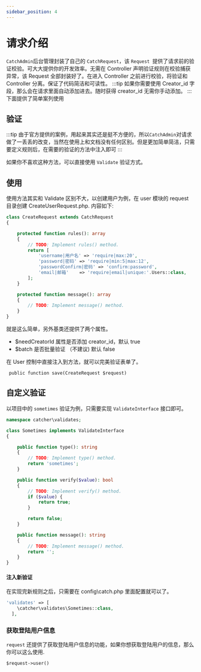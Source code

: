 ```yaml
---
sidebar_position: 4
---
```


# 请求介绍
`CatchAdmin`后台管理封装了自己的 `CatchRequest`，该 `Request `提供了请求前的验证校验。可大大提供你的开发效率。无需在 Controller 声明验证规则在校验捕获异常，该 Request 全部封装好了。在进入 Controller 之前进行校验，将验证和 Controller 分离。保证了代码简洁和可读性。
:::tip
如果你需要使用 Creator_id 字段，那么会在请求里面自动添加进去。随时获得 creator_id 无需你手动添加。
:::
下面提供了简单案列使用

## 验证
:::tip
由于官方提供的案例，用起来其实还是挺不方便的，所以`CatchAdmin`对请求做了一丢丢的改变，当然在使用上和文档没有任何区别。但是更加简单简洁，只需要定义规则后，在需要的验证的方法中注入即可
:::

如果你不喜欢这种方法，可以直接使用 `Validate` 验证方式。

## 使用

使用方法其实和 Validate 区别不大，以创建用户为例，在 user 模块的 request 目录创建 CreateUserRequest.php. 内容如下:

```php
class CreateRequest extends CatchRequest
{

    protected function rules(): array
    {
        // TODO: Implement rules() method.
        return [
            'username|用户名' => 'require|max:20',
            'password|密码' => 'require|min:5|max:12',
            'passwordConfirm|密码' => 'confirm:password',
            'email|邮箱'    => 'require|email|unique:'.Users::class,
        ];
    }

    protected function message(): array
    {
        // TODO: Implement message() method.
    }
}
```
就是这么简单，另外基类还提供了两个属性。

- $needCreatorId  属性是否添加 creator_id，默认 true
- $batch 是否批量验证 （不建议) 默认 false

在 User 控制中直接注入到方法，就可以完美验证表单了。
```
 public function save(CreateRequest $request)
```

## 自定义验证
以项目中的 `sometimes` 验证为例，只需要实现 `ValidateInterface` 接口即可。  
```php
namespace catcher\validates;

class Sometimes implements ValidateInterface
{

    public function type(): string
    {
        // TODO: Implement type() method.
        return 'sometimes';
    }

    public function verify($value): bool
    {
        // TODO: Implement verify() method.
        if ($value) {
            return true;
        }

        return false;
    }

    public function message(): string
    {
        // TODO: Implement message() method.
        return '';
    }
}

```
#### 注入新验证
在实现完新规则之后，只需要在 config\catch.php 里面配置就可以了。

```php
'validates' => [
    \catcher\validates\Sometimes::class,
  ],
```

### 获取登陆用户信息
`request` 还提供了获取登陆用户信息的功能，如果你想获取登陆用户的信息，那么你可以这么使用.
```
$request->user()
```